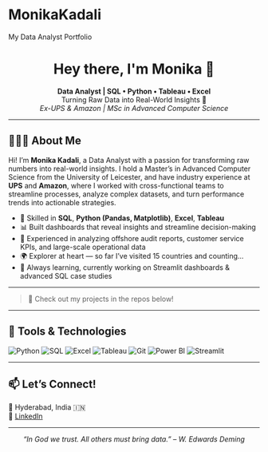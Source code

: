 # MonikaKadali
My Data Analyst Portfolio

<h1 align="center">Hey there, I'm Monika 👋</h1>

<p align="center">
  <b>Data Analyst | SQL • Python • Tableau • Excel</b><br>
  Turning Raw Data into Real-World Insights 🎯<br>
  <i>Ex-UPS & Amazon | MSc in Advanced Computer Science</i>
</p>

---

## 👩🏻‍💻 About Me

Hi! I’m **Monika Kadali**, a Data Analyst with a passion for transforming raw numbers into real-world insights. I hold a Master’s in Advanced Computer Science from the University of Leicester, and have industry experience at **UPS** and **Amazon**, where I worked with cross-functional teams to streamline processes, analyze complex datasets, and turn performance trends into actionable strategies.

- 🧠 Skilled in **SQL**, **Python (Pandas, Matplotlib)**, **Excel**, **Tableau**
- 📊 Built dashboards that reveal insights and streamline decision-making
- 💼 Experienced in analyzing offshore audit reports, customer service KPIs, and large-scale operational data
- 🌍 Explorer at heart — so far I’ve visited 15 countries and counting...
- 🎒 Always learning, currently working on Streamlit dashboards & advanced SQL case studies

---

> 🧪 Check out my projects in the repos below!

---

## 🧰 Tools & Technologies

![Python](https://img.shields.io/badge/-Python-black?style=flat&logo=python)
![SQL](https://img.shields.io/badge/-SQL-black?style=flat&logo=mysql)
![Excel](https://img.shields.io/badge/-Excel-black?style=flat&logo=microsoft-excel)
![Tableau](https://img.shields.io/badge/-Tableau-black?style=flat&logo=tableau)
![Git](https://img.shields.io/badge/-Git-black?style=flat&logo=git)
![Power BI](https://img.shields.io/badge/-PowerBI-black?style=flat&logo=powerbi)
![Streamlit](https://img.shields.io/badge/-Streamlit-black?style=flat&logo=streamlit)

---

## 📫 Let’s Connect!

📍 Hyderabad, India 🇮🇳   
🔗 [LinkedIn](https://linkedin.com/in/monikakadali)

---

<p align="center">
  <i>“In God we trust. All others must bring data.” – W. Edwards Deming</i>
</p>
